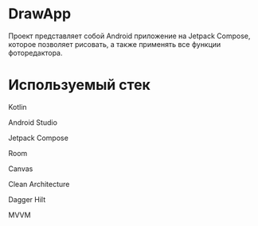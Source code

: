 # DrawApp

Проект представляет собой Android приложение на Jetpack Compose, которое позволяет рисовать, а также применять все функции фоторедактора.

# Используемый стек
Kotlin

Android Studio

Jetpack Compose

Room

Canvas

Clean Architecture

Dagger Hilt

MVVM
